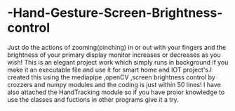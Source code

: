 # -Hand-Gesture-Screen-Brightness-control
Just do the actions of zooming(pinching) in or out with your fingers and the brightness of your primary display monitor increases or decreases as you wish! This is an elegant project work which simply runs in background if you make it an executable file and use it for smart home and IOT project's.I created this using the mediapipe ,openCV ,screen brightness control by crozzers and numpy modules and the coding is just within 50 lines!
I have also attached the HandTracking module so if you have proior knowledge to use the classes and fuctions in other programs give it a try.

